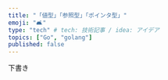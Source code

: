 ```yaml
---
title: "「値型」「参照型」「ポインタ型」"
emoji: "🛋"
type: "tech" # tech: 技術記事 / idea: アイデア
topics: ["Go", "golang"]
published: false
---
```


下書き